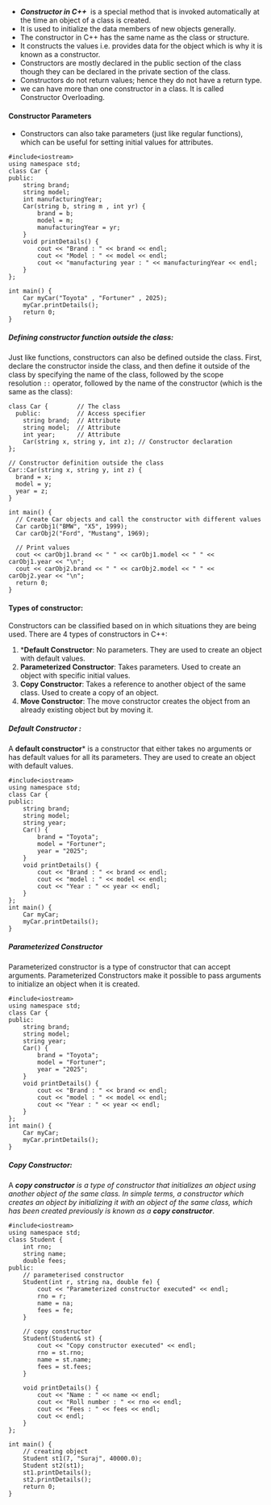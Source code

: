 - ***Constructor in C++***  is a special method that is invoked automatically at the time an object of a class is created. 
- It is used to initialize the data members of new objects generally. 
- The constructor in C++ has the same name as the class or structure. 
- It constructs the values i.e. provides data for the object which is why it is known as a constructor.
- Constructors are mostly declared in the public section of the class though they can be declared in the private section of the class.
- Constructors do not return values; hence they do not have a return type.
- we can have more than one constructor in a class. It is called Constructor Overloading.



#### Constructor Parameters
- Constructors can also take parameters (just like regular functions), which can be useful for setting initial values for attributes.

```
#include<iostream>
using namespace std;
class Car {
public:
    string brand;
    string model;
    int manufacturingYear;
    Car(string b, string m , int yr) {
        brand = b;
        model = m;
        manufacturingYear = yr;
    }
    void printDetails() {
        cout << "Brand : " << brand << endl;
        cout << "Model : " << model << endl;
        cout << "manufacturing year : " << manufacturingYear << endl;
    }
};

int main() {
    Car myCar("Toyota" , "Fortuner" , 2025);
    myCar.printDetails();
    return 0;
}
```

##### Defining constructor function outside the class:
Just like functions, constructors can also be defined outside the class. First, declare the constructor inside the class, and then define it outside of the class by specifying the name of the class, followed by the scope resolution `::` operator, followed by the name of the constructor (which is the same as the class):
```
class Car {        // The class  
  public:          // Access specifier  
    string brand;  // Attribute  
    string model;  // Attribute  
    int year;      // Attribute  
    Car(string x, string y, int z); // Constructor declaration  
};  
  
// Constructor definition outside the class  
Car::Car(string x, string y, int z) {  
  brand = x;  
  model = y;  
  year = z;  
}  
  
int main() {  
  // Create Car objects and call the constructor with different values  
  Car carObj1("BMW", "X5", 1999);  
  Car carObj2("Ford", "Mustang", 1969);  
  
  // Print values  
  cout << carObj1.brand << " " << carObj1.model << " " << carObj1.year << "\n";  
  cout << carObj2.brand << " " << carObj2.model << " " << carObj2.year << "\n";  
  return 0;  
}
```


#### Types of constructor:
Constructors can be classified based on in which situations they are being used. There are 4 types of constructors in C++:

1. ***Default Constructor**: No parameters. They are used to create an object with default values.
2. **Parameterized Constructor**: Takes parameters. Used to create an object with specific initial values.
3. **Copy Constructor**: Takes a reference to another object of the same class. Used to create a copy of an object.
4. **Move Constructor**: The move constructor creates the object from an already existing object but by moving it.

##### Default Constructor : 
A **default constructor*** is a constructor that either takes no arguments or has default values for all its parameters. They are used to create an object with default values.
```
#include<iostream>
using namespace std;
class Car {
public:
    string brand;
    string model;
    string year;
    Car() {
        brand = "Toyota";
        model = "Fortuner";
        year = "2025";
    }
    void printDetails() {
        cout << "Brand : " << brand << endl;
        cout << "model : " << model << endl;
        cout << "Year : " << year << endl;
    }
};
int main() {
    Car myCar;
    myCar.printDetails();
}
```

##### Parameterized Constructor 
Parameterized constructor is a type of constructor that can accept arguments. Parameterized Constructors make it possible to pass arguments to initialize an object when it is created.
```
#include<iostream>
using namespace std;
class Car {
public:
    string brand;
    string model;
    string year;
    Car() {
        brand = "Toyota";
        model = "Fortuner";
        year = "2025";
    }
    void printDetails() {
        cout << "Brand : " << brand << endl;
        cout << "model : " << model << endl;
        cout << "Year : " << year << endl;
    }
};
int main() {
    Car myCar;
    myCar.printDetails();
}
```

##### Copy Constructor:
A ***copy constructor** is a type of constructor that initializes an object using another object of the same class. In simple terms, a constructor which creates an object by initializing it with an object of the same class, which has been created previously is known as a **copy constructor***.

```
#include<iostream>
using namespace std;
class Student {
    int rno;
    string name;
    double fees;
public:
    // parameterised constructor
    Student(int r, string na, double fe) {
        cout << "Parameterized constructor executed" << endl;
        rno = r;
        name = na;
        fees = fe;
    }

    // copy constructor
    Student(Student& st) {
        cout << "Copy constructor executed" << endl;
        rno = st.rno;
        name = st.name;
        fees = st.fees;
    }

    void printDetails() {
        cout << "Name : " << name << endl;
        cout << "Roll number : " << rno << endl;
        cout << "Fees : " << fees << endl;
        cout << endl;
    } 
};

int main() {
    // creating object
    Student st1(7, "Suraj", 40000.0);
    Student st2(st1);
    st1.printDetails();
    st2.printDetails();
    return 0;
}
```